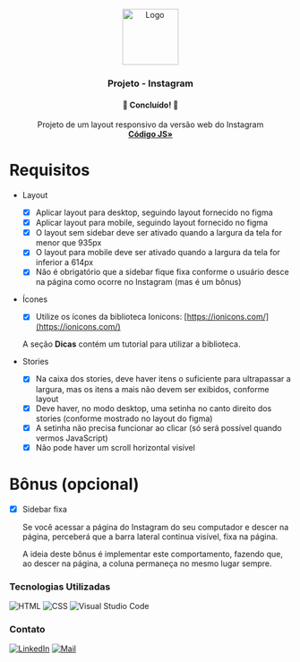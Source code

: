 <div id="top"></div>
<!-- PROJECT LOGO -->
<br />
<div align="center">
  <a href="https://github.com/picinelli/projeto-instagram">
    <img src="https://bootcampra.notion.site/image/https%3A%2F%2Fs3-us-west-2.amazonaws.com%2Fsecure.notion-static.com%2Fce86f290-5a6f-413a-868b-0a2ccf46bd5a%2F1384886.png?table=block&id=94d7bc4c-a0a6-4432-a503-4079ac85827b&spaceId=f797e032-5eb2-4c9d-beb7-cd7181e19e47&width=250&userId=&cache=v2" alt="Logo" width="100">
  </a>

<h3 align="center">Projeto - Instagram</h3>
  <h4 align="center"> 
	🚀 Concluído! 🚀
  </h4>
  <p align="center">
    Projeto de um layout responsivo da versão web do Instagram
    <br />
    <a href="https://github.com/picinelli/projeto-mywallet-front/tree/main/src"><strong>Código JS»</strong></a>
</div>

<!-- ABOUT THE PROJECT -->

# Requisitos

- Layout
    - [x]  Aplicar layout para desktop, seguindo layout fornecido no figma
    - [x]  Aplicar layout para mobile, seguindo layout fornecido no figma
    - [x]  O layout sem sidebar deve ser ativado quando a largura da tela for menor que 935px
    - [x]  O layout para mobile deve ser ativado quando a largura da tela for inferior a 614px
    - [x]  Não é obrigatório que a sidebar fique fixa conforme o usuário desce na página como ocorre no Instagram (mas é um bônus)
- Ícones
    - [x]  Utilize os ícones da biblioteca Ionicons: [https://ionicons.com/](https://ionicons.com/)
    
    A seção **Dicas** contém um tutorial para utilizar a biblioteca.
    
- Stories
    - [x]  Na caixa dos stories, deve haver itens o suficiente para ultrapassar a largura, mas os itens a mais não devem ser exibidos, conforme layout
    - [x]  Deve haver, no modo desktop, uma setinha no canto direito dos stories (conforme mostrado no layout do figma)
    - [x]  A setinha não precisa funcionar ao clicar (só será possível quando vermos JavaScript)
    - [x]  Não pode haver um scroll horizontal visível

# Bônus (opcional)
- [x] Sidebar fixa
    
    Se você acessar a página do Instagram do seu computador e descer na página, perceberá que a barra lateral continua visível, fixa na página.
    
    A ideia deste bônus é implementar este comportamento, fazendo que, ao descer na página, a coluna permaneça no mesmo lugar sempre.
    

### Tecnologias Utilizadas

![HTML](https://img.shields.io/badge/HTML-239120?style=for-the-badge&logo=html5&logoColor=white)
![CSS](https://img.shields.io/badge/CSS-239120?&style=for-the-badge&logo=css3&logoColor=white)
![Visual Studio Code](https://img.shields.io/badge/Visual%20Studio%20Code-0078d7.svg?style=for-the-badge&logo=visual-studio-code&logoColor=white)

<!-- CONTACT -->

### Contato

[![LinkedIn][linkedin-shield]][linkedin-url]
[![Mail][mail-shield]][mail-url]

<!-- MARKDOWN LINKS & IMAGES -->
<!-- https://www.markdownguide.org/basic-syntax/#reference-style-links -->

[linkedin-shield]: https://img.shields.io/badge/-LinkedIn-black.svg?style=for-the-badge&logo=linkedin&colorB=blue
[linkedin-url]: https://www.linkedin.com/in/pedro-ivo-brum-cinelli//
[mail-shield]: https://img.shields.io/badge/Gmail-D14836?style=for-the-badge&logo=gmail&logoColor=white
[mail-url]: mailto:cinelli.dev@gmail.com
